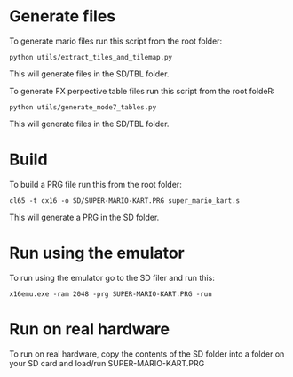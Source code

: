 # Generate files

To generate mario files run this script from the root folder:

```python utils/extract_tiles_and_tilemap.py```

This will generate files in the SD/TBL folder.

To generate FX perpective table files run this script from the root foldeR:

```python utils/generate_mode7_tables.py```

This will generate files in the SD/TBL folder.

# Build
To build a PRG file run this from the root folder:

```cl65 -t cx16 -o SD/SUPER-MARIO-KART.PRG super_mario_kart.s```

This will generate a PRG in the SD folder.

# Run using the emulator
To run using the emulator go to the SD filer and run this:

```x16emu.exe -ram 2048 -prg SUPER-MARIO-KART.PRG -run```

# Run on real hardware

To run on real hardware, copy the contents of the SD folder into a folder on your SD card and load/run SUPER-MARIO-KART.PRG

